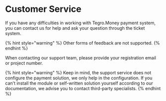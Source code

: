 # Customer Service

If you have any difficulties in working with Tegro.Money payment system, you can contact us for help and ask your question through the ticket system.

{% hint style="warning" %}
Other forms of feedback are not supported.
{% endhint %}

When contacting our support team, please provide your registration email or project number.

{% hint style="warning" %}
Keep in mind, the support service does not configure the payment solution, we only help in the configuration. If you can't install the module or self-written solution yourself according to our documentation, we advise you to contact third-party specialists.
{% endhint %}
